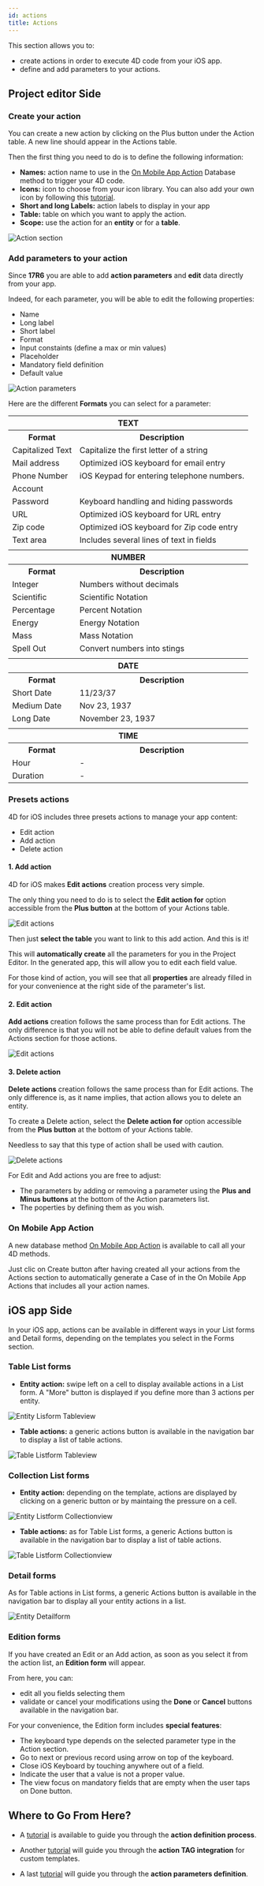```yaml
---
id: actions
title: Actions
---
```


This section allows you to:

* create actions in order to execute 4D code from your iOS app.
* define and add parameters to your actions.

## Project editor Side

### Create your action

You can create a new action by clicking on the Plus button under the Action table. A new line should appear in the Actions table.

Then the first thing you need to do is to define the following information:

* **Names:** action name to use in the [On Mobile App Action](https://livedoc.4d.com/4D-Language-Reference-17-R5/Database-Methods/On-Mobile-App-Action-database-method.301-4286697.en.html) Database method to trigger your 4D code.
* **Icons:** icon to choose from your icon library. You can also add your own icon by following this [tutorial](using-icons.html).
* **Short and long Labels:** action labels to display in your app
* **Table:** table on which you want to apply the action.
* **Scope:** use the action for an **entity** or for a **table**.

![Action section](assets/en/project-editor/Actions-section-4D-for-iOS.png)

### Add parameters to your action

Since **17R6** you are able to add **action parameters** and **edit** data directly from your app.

Indeed, for each parameter, you will be able to edit the following properties:

* Name
* Long label
* Short label
* Format
* Input constaints (define a max or min values)
* Placeholder
* Mandatory field definition
* Default value

![Action parameters](assets/en/project-editor/Actions-parameters-4D-for-iOS.png)

Here are the different **Formats** you can select for a parameter:

<table>

<tr>
<th colspan="2"  style="text-align:center">TEXT</th>
</tr><tr style="text-align:center">
<th>Format</th><th>Description</th>
</tr><tr>
<td>Capitalized Text</td><td>Capitalize the first letter of a string</td>
</tr><tr>
<td>Mail address</td><td>Optimized iOS keyboard for email entry</td>
</tr><tr>
<td>Phone Number</td><td>iOS Keypad for entering telephone numbers.</td>
</tr><tr>
<td>Account</td><td></td>
</tr><tr>
<td>Password</td><td>Keyboard handling and hiding passwords</td>
</tr><tr>
<td>URL</td><td>Optimized iOS keyboard for URL entry</td>
</tr><tr>
<td>Zip code</td><td>Optimized iOS keyboard for Zip code entry</td>
</tr><tr>
<td>Text area</td><td>Includes several lines of text in fields</td>
</tr>
<tr>
<td colspan="2"></td>
</tr>

<tr>
<th colspan="2" style="text-align:center">NUMBER</th>
</tr><tr style="text-align:center">
<th>Format</th><th>Description</th>
</tr><tr>
<td>Integer</td><td>Numbers without decimals</td>
</tr><tr>
<td>Scientific</td><td>Scientific Notation</td>
</tr><tr>
<td>Percentage</td><td>Percent Notation</td>
</tr><tr>
<td>Energy</td><td>Energy Notation</td>
</tr><tr>
<td>Mass</td><td>Mass Notation</td>
</tr><tr>
<td>Spell Out</td><td>Convert numbers into stings</td>
</tr>
<tr>
<td colspan="2"></td>
</tr>

<tr>
<th colspan="2" style="text-align:center">DATE</th>
</tr><tr style="text-align:center">
<th>Format</th><th>Description</th>
</tr><tr>
<td>Short Date</td><td>11/23/37</td>
</tr><tr>
<td>Medium Date</td><td>Nov 23, 1937</td>
</tr><tr>
<td>Long Date</td><td>	November 23, 1937</td>
</tr>
<tr>
<td colspan="2"></td>
</tr>

<tr>
<th colspan="2" style="text-align:center">TIME</th>
</tr><tr style="text-align:center">
<th>Format</th><th>Description</th>
</tr><tr>
<td>Hour</td><td>-</td>
</tr><tr>
<td>Duration</td><td>-</td>
</tr>

</table>


### Presets actions

4D for iOS includes three presets actions to manage your app content:

* Edit action
* Add action
* Delete action

#### 1. Add action

4D for iOS makes **Edit actions** creation process very simple.

The only thing you need to do is to select the **Edit action for** option accessible from the **Plus button** at the bottom of your Actions table. 

![Edit actions](assets/en/project-editor/Actions-Add-action-4D-for-iOS.png)

Then just **select the table** you want to link to this add action. And this is it! 

This will **automatically create** all the parameters for you in the Project Editor. In the generated app, this will allow you to edit each field value.

For those kind of action, you will see that all **properties** are already filled in for your convenience at the right side of the parameter's list.


#### 2. Edit action

**Add actions** creation follows the same process than for Edit actions. The only difference is that you will not be able to define default values from the Actions section for those actions.

![Edit actions](assets/en/project-editor/Actions-Edit-action-4D-for-iOS.png)


#### 3. Delete action

**Delete actions** creation follows the same process than for Edit actions. The only difference is, as it name implies, that action allows you to delete an entity.

To create a Delete action, select the **Delete action for** option accessible from the **Plus button** at the bottom of your Actions table.

Needless to say that this type of action shall be used with caution.

![Delete actions](assets/en/project-editor/Actions-Delete-action-4D-for-iOS.png)

For Edit and Add actions you are free to adjust:

* The parameters by adding or removing a parameter using the **Plus and Minus buttons** at the bottom of the Action parameters list.
* The poperties by defining them as you wish. 

### On Mobile App Action

A new database method [On Mobile App Action](https://livedoc.4d.com/4D-Language-Reference-17-R5/Database-Methods/On-Mobile-App-Action-database-method.301-4286697.en.html) is available to call all your 4D methods. 

Just clic on Create button after having created all your actions from the Actions section to automatically generate a Case of in the On Mobile App Actions that includes all your action names.

## iOS app Side

In your iOS app, actions can be available in different ways in your List forms and Detail forms, depending on the templates you select in the Forms section. 

### Table List forms

* **Entity action:** swipe left on a cell to display available actions in a List form. A "More" button is displayed if you define more than 3 actions per entity.

![Entity Lisform Tableview](assets/en/actions/ListForm-entity-action-tableview.png)

* **Table actions:** a generic actions button is available in the navigation bar to display a list of table actions.

![Table Listform Tableview](assets/en/actions/ListForm-table-action-tableview.png)

### Collection List forms

* **Entity action:** depending on the template, actions are displayed by clicking on a generic button or by maintaing the pressure on a cell.

![Entity Listform Collectionview](assets/en/actions/ListForm-entity-action-collectionview.png)

* **Table actions:** as for Table List forms, a generic Actions button is available in the navigation bar to display a list of table actions.

![Table Listform Collectionview](assets/en/actions/ListForm-table-action-collectionview.png)

### Detail forms

As for Table actions in List forms, a generic Actions button is available in the navigation bar to display all your entity actions in a list. 

![Entity Detailform](assets/en/actions/Detailform-final.png)

### Edition forms

If you have created an Edit or an Add action, as soon as you select it from the action list, an **Edition form** will appear.

From here, you can:

* edit all you fields selecting them
* validate or cancel your modifications using the **Done** or **Cancel** buttons available in the navigation bar.

For your convenience, the Edition form includes **special features**:

* The keyboard type depends on the selected parameter type in the Action section.
* Go to next or previous record using arrow on top of the keyboard.
* Close iOS Keyboard by touching anywhere out of a field.
* Indicate the user that a value is not a proper value.
* The view focus on mandatory fields that are empty when the user taps on Done button.

## Where to Go From Here?

* A [tutorial](actions-getting-started.html) is available to guide you through the **action definition process**.

* Another [tutorial](action-custom-template.html) will guide you through the **action TAG integration** for custom templates.

* A last [tutorial](using-parameters.html) will guide you through the **action parameters definition**.